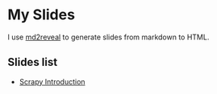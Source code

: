 # My Slides

I use [md2reveal](https://github.com/LKI/md2reveal)
to generate slides from markdown to HTML.

## Slides list

* [Scrapy Introduction](http://liriansu.com/slides/scrapy-intro)
